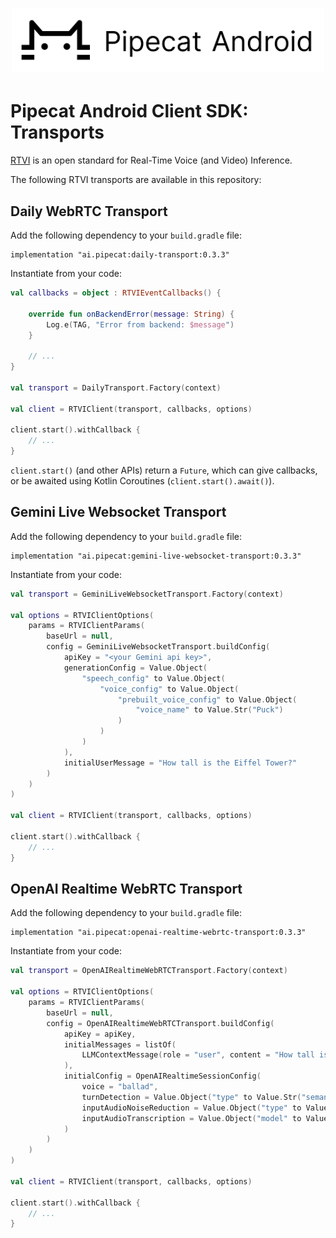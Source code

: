 <h1><div align="center">
 <img alt="pipecat" width="500px" height="auto" src="assets/pipecat-android.png">
</div></h1>

# Pipecat Android Client SDK: Transports

[RTVI](https://github.com/rtvi-ai/) is an open standard for Real-Time Voice (and Video) Inference.

The following RTVI transports are available in this repository:

## Daily WebRTC Transport

Add the following dependency to your `build.gradle` file:

```
implementation "ai.pipecat:daily-transport:0.3.3"
```

Instantiate from your code:

```kotlin
val callbacks = object : RTVIEventCallbacks() {

    override fun onBackendError(message: String) {
        Log.e(TAG, "Error from backend: $message")
    }

    // ...
}

val transport = DailyTransport.Factory(context)

val client = RTVIClient(transport, callbacks, options)

client.start().withCallback {
    // ...
}
```

`client.start()` (and other APIs) return a `Future`, which can give callbacks, or be awaited
using Kotlin Coroutines (`client.start().await()`).


## Gemini Live Websocket Transport

Add the following dependency to your `build.gradle` file:

```
implementation "ai.pipecat:gemini-live-websocket-transport:0.3.3"
```

Instantiate from your code:

```kotlin
val transport = GeminiLiveWebsocketTransport.Factory(context)

val options = RTVIClientOptions(
    params = RTVIClientParams(
        baseUrl = null,
        config = GeminiLiveWebsocketTransport.buildConfig(
            apiKey = "<your Gemini api key>",
            generationConfig = Value.Object(
                "speech_config" to Value.Object(
                    "voice_config" to Value.Object(
                        "prebuilt_voice_config" to Value.Object(
                            "voice_name" to Value.Str("Puck")
                        )
                    )
                )
            ),
            initialUserMessage = "How tall is the Eiffel Tower?"
        )
    )
)

val client = RTVIClient(transport, callbacks, options)

client.start().withCallback {
    // ...
}
```


## OpenAI Realtime WebRTC Transport

Add the following dependency to your `build.gradle` file:

```
implementation "ai.pipecat:openai-realtime-webrtc-transport:0.3.3"
```

Instantiate from your code:

```kotlin
val transport = OpenAIRealtimeWebRTCTransport.Factory(context)

val options = RTVIClientOptions(
    params = RTVIClientParams(
        baseUrl = null,
        config = OpenAIRealtimeWebRTCTransport.buildConfig(
            apiKey = apiKey,
            initialMessages = listOf(
                LLMContextMessage(role = "user", content = "How tall is the Eiffel Tower?")
            ),
            initialConfig = OpenAIRealtimeSessionConfig(
                voice = "ballad",
                turnDetection = Value.Object("type" to Value.Str("semantic_vad")),
                inputAudioNoiseReduction = Value.Object("type" to Value.Str("near_field")),
                inputAudioTranscription = Value.Object("model" to Value.Str("gpt-4o-transcribe"))
            )
        )
    )
)

val client = RTVIClient(transport, callbacks, options)

client.start().withCallback {
    // ...
}
```